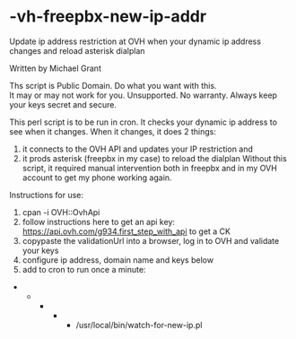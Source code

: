 # -vh-freepbx-new-ip-addr

Update ip address restriction at OVH when your dynamic ip address changes and reload asterisk dialplan

Written by Michael Grant

Ths script is Public Domain.  Do what you want with this.  
It may or may not work for you.  Unsupported.  No warranty.
Always keep your keys secret and secure.

This perl script is to be run in cron.  It checks your dynamic ip
address to see when it changes.  When it changes, it does 2 things:
1. it connects to the OVH API and updates your IP restriction and
2. it prods asterisk (freepbx in my case) to reload the dialplan
Without this script, it required manual intervention both in freepbx
and in my OVH account to get my phone working again.

Instructions for use:
1. cpan -i OVH::OvhApi
2. follow instructions here to get an api key: https://api.ovh.com/g934.first_step_with_api to get a CK
3. copypaste the validationUrl into a browser, log in to OVH and validate your keys
4. configure ip address, domain name and keys below
5. add to cron to run once a minute:
* * * * * /usr/local/bin/watch-for-new-ip.pl